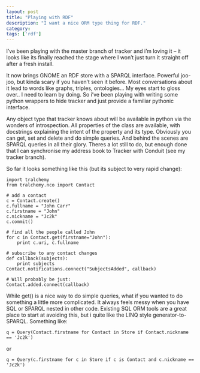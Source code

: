 ```yaml
---
layout: post
title: "Playing with RDF"
description: "I want a nice ORM type thing for RDF."
category:
tags: ['rdf']
---
```

I’ve been playing with the master branch of tracker and i’m loving it – it looks like its finally reached the stage where I won’t just turn it straight off after a fresh install.

It now brings GNOME an RDF store with a SPARQL interface. Powerful joo-joo, but kinda scary if you haven’t seen it before. Most conversations about it lead to words like graphs, triples, ontologies… My eyes start to gloss over.. I need to learn by doing. So i’ve been playing with writing some python wrappers to hide tracker and just provide a familiar pythonic interface.

Any object type that tracker knows about will be available in python via the wonders of introspection. All properties of the class are available, with docstrings explaining the intent of the property and its type. Obviously you can get, set and delete and do simple queries. And behind the scenes are SPARQL queries in all their glory. Theres a lot still to do, but enough done that I can synchronise my address book to Tracker with Conduit (see my tracker branch).

So far it looks something like this (but its subject to very rapid change):

    import tralchemy
    from tralchemy.nco import Contact

    # add a contact
    c = Contact.create()
    c.fullname = "John Carr"
    c.firstname = "John"
    c.nickname = "Jc2k"
    c.commit()

    # find all the people called John
    for c in Contact.get(firstname="John"):
        print c.uri, c.fullname

    # subscribe to any contact changes
    def callback(subjects):
        print subjects
    Contact.notifications.connect("SubjectsAdded", callback)

    # Will probably be just:
    Contact.added.connect(callback)

While get() is a nice way to do simple queries, what if you wanted to do something a little more complicated. It always feels messy when you have SQL or SPARQL nested in other code. Existing SQL ORM tools are a great place to start at avoiding this, but i quite like the LINQ style generator-to-SPARQL. Something like:

    q = Query(Contact.firstname for Contact in Store if Contact.nickname == 'Jc2k')

or

    q = Query(c.firstname for c in Store if c is Contact and c.nickname == 'Jc2k')
